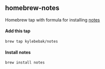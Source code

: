 ## homebrew-notes
Homebrew tap with formula for installing [notes](https://github.com/kylebebak/notes)

#### Add this tap
`brew tap kylebebak/notes`

#### Install notes
`brew install notes`
